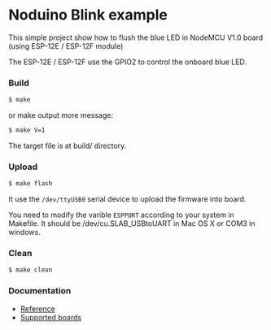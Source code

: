 Noduino Blink example
===========================================

This simple project show how to flush the blue LED in NodeMCU V1.0 board
(using ESP-12E / ESP-12F module)

The ESP-12E / ESP-12F use the GPIO2 to control the onboard blue LED.


### Build

```bash
$ make
```

or make output more message:

```bash
$ make V=1
```

The target file is at build/ directory.


### Upload

```bash
$ make flash
```

It use the ```/dev/ttyUSB0``` serial device to upload the firmware into board.

You need to modify the varible ```ESPPORT``` according to your system in
Makefile. It should be /dev/cu.SLAB_USBtoUART in Mac OS X or COM3 in windows.


### Clean

```bash
$ make clean
```


### Documentation

- [Reference](../doc/reference.md)
- [Supported boards](../doc/boards.md)
